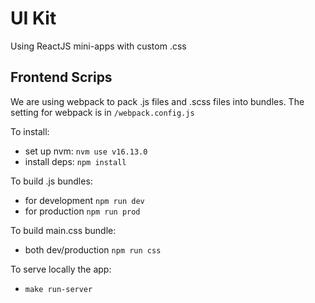 # UI Kit
Using ReactJS mini-apps with custom .css

## Frontend Scrips
We are using webpack to pack .js files and .scss files into bundles. The setting for webpack is in `/webpack.config.js`

To install:
- set up nvm: `nvm use v16.13.0`
- install deps: `npm install`

To build .js bundles:
- for development `npm run dev`
- for production `npm run prod`

To build main.css bundle: 
- both dev/production `npm run css`

To serve locally the app:
- `make run-server`
